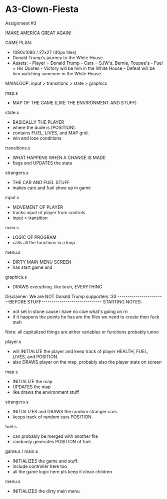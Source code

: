 # A3-Clown-Fiesta
Assignment #3

!MAKE AMERICA GREAT AGAIN!

GAME PLAN:
  - 1080x1080 / 27x27 (40px tiles)
  - Donald Trump's journey to the White House
  - Assets:
        - Player = Donald Trump
        - Cars = SJW's, Bernie, Toupee's
        - Fuel = His Quotes
        - Victory will be him in the White House
        - Defeat will be him watching someone in the White House
  
MAINLOOP: input > transitions  > state > graphics

map.s
  - MAP OF THE GAME (LIKE THE ENVIRONMENT AND STUFF)
  
state.s
  - BASICALLY THE PLAYER
  - where the dude is (POSITION).
  - contains FUEL, LIVES, and MAP grid.
  - win and lose conditions

transitions.s
  - WHAT HAPPENS WHEN A CHANGE IS MADE
  - flags and UPDATES the state
  
 strangers.s
  - THE CAR AND FUEL STUFF
  - makes cars and fuel show up in game

input.s
  - MOVEMENT OF PLAYER
  - tracks input of player from controls
  - input > transition

main.s
  - LOGIC OF PROGRAM
  - calls all the functions in a loop
  
menu.s
  - DIRTY MAIN MENU SCREEN
  - has start game and 
  
graphics.s
  - DRAWS everything. like bruh, EVERYTHING
  
Disclaimer: We are NOT Donald Trump supporters :33 
------------------------BEFORE STUFF------------------------------
STARTING NOTES:
  - not set in stone cause i have no clue what's going on rn
  - if it happens the points he has are the files we need to create then fuck meh

Note: all capitalized things are either variables or functions probably iunno

player.s
  - will INITIALIZE the player and keep track of player HEALTH, FUEL, LIVES, and POSITION.
  - also DRAWS player on the map, probably also the player stats on screen

map.s
  - INITIALIZE the map
  - UPDATES the map
  - like draws the environment stuff
  
strangers.s
  - INITIALIZES and DRAWS the random stranger cars.
  - keeps track of random cars POSITION

fuel.s
  - can probably be merged with another file
  - randomly generates POSITION of fuel.

game.s / main.s
  - INITIALIZES the game and stuff.
  - include controller here too
  - all the game logic here pls keep it clean children
  
menu.s
  - INITIALIZES the dirty main menu
